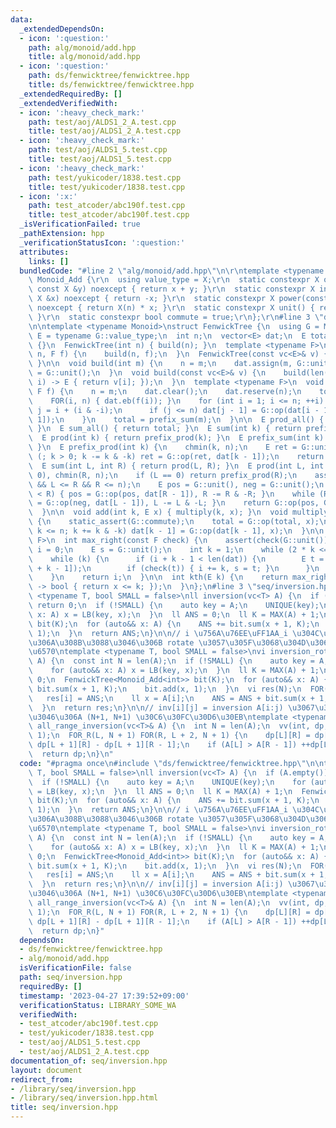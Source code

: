 ```yaml
---
data:
  _extendedDependsOn:
  - icon: ':question:'
    path: alg/monoid/add.hpp
    title: alg/monoid/add.hpp
  - icon: ':question:'
    path: ds/fenwicktree/fenwicktree.hpp
    title: ds/fenwicktree/fenwicktree.hpp
  _extendedRequiredBy: []
  _extendedVerifiedWith:
  - icon: ':heavy_check_mark:'
    path: test/aoj/ALDS1_2_A.test.cpp
    title: test/aoj/ALDS1_2_A.test.cpp
  - icon: ':heavy_check_mark:'
    path: test/aoj/ALDS1_5.test.cpp
    title: test/aoj/ALDS1_5.test.cpp
  - icon: ':heavy_check_mark:'
    path: test/yukicoder/1838.test.cpp
    title: test/yukicoder/1838.test.cpp
  - icon: ':x:'
    path: test_atcoder/abc190f.test.cpp
    title: test_atcoder/abc190f.test.cpp
  _isVerificationFailed: true
  _pathExtension: hpp
  _verificationStatusIcon: ':question:'
  attributes:
    links: []
  bundledCode: "#line 2 \"alg/monoid/add.hpp\"\n\r\ntemplate <typename X>\r\nstruct\
    \ Monoid_Add {\r\n  using value_type = X;\r\n  static constexpr X op(const X &x,\
    \ const X &y) noexcept { return x + y; }\r\n  static constexpr X inverse(const\
    \ X &x) noexcept { return -x; }\r\n  static constexpr X power(const X &x, ll n)\
    \ noexcept { return X(n) * x; }\r\n  static constexpr X unit() { return X(0);\
    \ }\r\n  static constexpr bool commute = true;\r\n};\r\n#line 3 \"ds/fenwicktree/fenwicktree.hpp\"\
    \n\ntemplate <typename Monoid>\nstruct FenwickTree {\n  using G = Monoid;\n  using\
    \ E = typename G::value_type;\n  int n;\n  vector<E> dat;\n  E total;\n\n  FenwickTree()\
    \ {}\n  FenwickTree(int n) { build(n); }\n  template <typename F>\n  FenwickTree(int\
    \ n, F f) {\n    build(n, f);\n  }\n  FenwickTree(const vc<E>& v) { build(v);\
    \ }\n\n  void build(int m) {\n    n = m;\n    dat.assign(m, G::unit());\n    total\
    \ = G::unit();\n  }\n  void build(const vc<E>& v) {\n    build(len(v), [&](int\
    \ i) -> E { return v[i]; });\n  }\n  template <typename F>\n  void build(int m,\
    \ F f) {\n    n = m;\n    dat.clear();\n    dat.reserve(n);\n    total = G::unit();\n\
    \    FOR(i, n) { dat.eb(f(i)); }\n    for (int i = 1; i <= n; ++i) {\n      int\
    \ j = i + (i & -i);\n      if (j <= n) dat[j - 1] = G::op(dat[i - 1], dat[j -\
    \ 1]);\n    }\n    total = prefix_sum(m);\n  }\n\n  E prod_all() { return total;\
    \ }\n  E sum_all() { return total; }\n  E sum(int k) { return prefix_sum(k); }\n\
    \  E prod(int k) { return prefix_prod(k); }\n  E prefix_sum(int k) { return prefix_prod(k);\
    \ }\n  E prefix_prod(int k) {\n    chmin(k, n);\n    E ret = G::unit();\n    for\
    \ (; k > 0; k -= k & -k) ret = G::op(ret, dat[k - 1]);\n    return ret;\n  }\n\
    \  E sum(int L, int R) { return prod(L, R); }\n  E prod(int L, int R) {\n    chmax(L,\
    \ 0), chmin(R, n);\n    if (L == 0) return prefix_prod(R);\n    assert(0 <= L\
    \ && L <= R && R <= n);\n    E pos = G::unit(), neg = G::unit();\n    while (L\
    \ < R) { pos = G::op(pos, dat[R - 1]), R -= R & -R; }\n    while (R < L) { neg\
    \ = G::op(neg, dat[L - 1]), L -= L & -L; }\n    return G::op(pos, G::inverse(neg));\n\
    \  }\n\n  void add(int k, E x) { multiply(k, x); }\n  void multiply(int k, E x)\
    \ {\n    static_assert(G::commute);\n    total = G::op(total, x);\n    for (++k;\
    \ k <= n; k += k & -k) dat[k - 1] = G::op(dat[k - 1], x);\n  }\n\n  template <class\
    \ F>\n  int max_right(const F check) {\n    assert(check(G::unit()));\n    int\
    \ i = 0;\n    E s = G::unit();\n    int k = 1;\n    while (2 * k <= n) k *= 2;\n\
    \    while (k) {\n      if (i + k - 1 < len(dat)) {\n        E t = G::op(s, dat[i\
    \ + k - 1]);\n        if (check(t)) { i += k, s = t; }\n      }\n      k >>= 1;\n\
    \    }\n    return i;\n  }\n\n  int kth(E k) {\n    return max_right([&k](E x)\
    \ -> bool { return x <= k; });\n  }\n};\n#line 3 \"seq/inversion.hpp\"\n\ntemplate\
    \ <typename T, bool SMALL = false>\nll inversion(vc<T> A) {\n  if (A.empty())\
    \ return 0;\n  if (!SMALL) {\n    auto key = A;\n    UNIQUE(key);\n    for (auto&&\
    \ x: A) x = LB(key, x);\n  }\n  ll ANS = 0;\n  ll K = MAX(A) + 1;\n  FenwickTree<Monoid_Add<int>>\
    \ bit(K);\n  for (auto&& x: A) {\n    ANS += bit.sum(x + 1, K);\n    bit.add(x,\
    \ 1);\n  }\n  return ANS;\n}\n\n// i \u756A\u76EE\uFF1AA_i \u304C\u5148\u982D\u306B\
    \u306A\u308B\u3088\u3046\u306B rotate \u3057\u305F\u3068\u304D\u306E\u8EE2\u5012\
    \u6570\ntemplate <typename T, bool SMALL = false>\nvi inversion_rotate(vc<T>&\
    \ A) {\n  const int N = len(A);\n  if (!SMALL) {\n    auto key = A;\n    UNIQUE(key);\n\
    \    for (auto&& x: A) x = LB(key, x);\n  }\n  ll K = MAX(A) + 1;\n  ll ANS =\
    \ 0;\n  FenwickTree<Monoid_Add<int>> bit(K);\n  for (auto&& x: A) {\n    ANS +=\
    \ bit.sum(x + 1, K);\n    bit.add(x, 1);\n  }\n  vi res(N);\n  FOR(i, N) {\n \
    \   res[i] = ANS;\n    ll x = A[i];\n    ANS = ANS + bit.sum(x + 1, K) - bit.prefix_sum(x);\n\
    \  }\n  return res;\n}\n\n// inv[i][j] = inversion A[i:j) \u3067\u3042\u308B\u3088\
    \u3046\u306A (N+1, N+1) \u30C6\u30FC\u30D6\u30EB\ntemplate <typename T>\nvvc<int>\
    \ all_range_inversion(vc<T>& A) {\n  int N = len(A);\n  vv(int, dp, N + 1, N +\
    \ 1);\n  FOR_R(L, N + 1) FOR(R, L + 2, N + 1) {\n    dp[L][R] = dp[L][R - 1] +\
    \ dp[L + 1][R] - dp[L + 1][R - 1];\n    if (A[L] > A[R - 1]) ++dp[L][R];\n  }\n\
    \  return dp;\n}\n"
  code: "#pragma once\n#include \"ds/fenwicktree/fenwicktree.hpp\"\n\ntemplate <typename\
    \ T, bool SMALL = false>\nll inversion(vc<T> A) {\n  if (A.empty()) return 0;\n\
    \  if (!SMALL) {\n    auto key = A;\n    UNIQUE(key);\n    for (auto&& x: A) x\
    \ = LB(key, x);\n  }\n  ll ANS = 0;\n  ll K = MAX(A) + 1;\n  FenwickTree<Monoid_Add<int>>\
    \ bit(K);\n  for (auto&& x: A) {\n    ANS += bit.sum(x + 1, K);\n    bit.add(x,\
    \ 1);\n  }\n  return ANS;\n}\n\n// i \u756A\u76EE\uFF1AA_i \u304C\u5148\u982D\u306B\
    \u306A\u308B\u3088\u3046\u306B rotate \u3057\u305F\u3068\u304D\u306E\u8EE2\u5012\
    \u6570\ntemplate <typename T, bool SMALL = false>\nvi inversion_rotate(vc<T>&\
    \ A) {\n  const int N = len(A);\n  if (!SMALL) {\n    auto key = A;\n    UNIQUE(key);\n\
    \    for (auto&& x: A) x = LB(key, x);\n  }\n  ll K = MAX(A) + 1;\n  ll ANS =\
    \ 0;\n  FenwickTree<Monoid_Add<int>> bit(K);\n  for (auto&& x: A) {\n    ANS +=\
    \ bit.sum(x + 1, K);\n    bit.add(x, 1);\n  }\n  vi res(N);\n  FOR(i, N) {\n \
    \   res[i] = ANS;\n    ll x = A[i];\n    ANS = ANS + bit.sum(x + 1, K) - bit.prefix_sum(x);\n\
    \  }\n  return res;\n}\n\n// inv[i][j] = inversion A[i:j) \u3067\u3042\u308B\u3088\
    \u3046\u306A (N+1, N+1) \u30C6\u30FC\u30D6\u30EB\ntemplate <typename T>\nvvc<int>\
    \ all_range_inversion(vc<T>& A) {\n  int N = len(A);\n  vv(int, dp, N + 1, N +\
    \ 1);\n  FOR_R(L, N + 1) FOR(R, L + 2, N + 1) {\n    dp[L][R] = dp[L][R - 1] +\
    \ dp[L + 1][R] - dp[L + 1][R - 1];\n    if (A[L] > A[R - 1]) ++dp[L][R];\n  }\n\
    \  return dp;\n}"
  dependsOn:
  - ds/fenwicktree/fenwicktree.hpp
  - alg/monoid/add.hpp
  isVerificationFile: false
  path: seq/inversion.hpp
  requiredBy: []
  timestamp: '2023-04-27 17:39:52+09:00'
  verificationStatus: LIBRARY_SOME_WA
  verifiedWith:
  - test_atcoder/abc190f.test.cpp
  - test/yukicoder/1838.test.cpp
  - test/aoj/ALDS1_5.test.cpp
  - test/aoj/ALDS1_2_A.test.cpp
documentation_of: seq/inversion.hpp
layout: document
redirect_from:
- /library/seq/inversion.hpp
- /library/seq/inversion.hpp.html
title: seq/inversion.hpp
---
```

